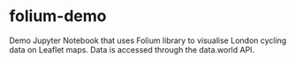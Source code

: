 # folium-demo
Demo Jupyter Notebook that uses Folium library to visualise London cycling data on Leaflet maps. Data is accessed through the data.world API. 
